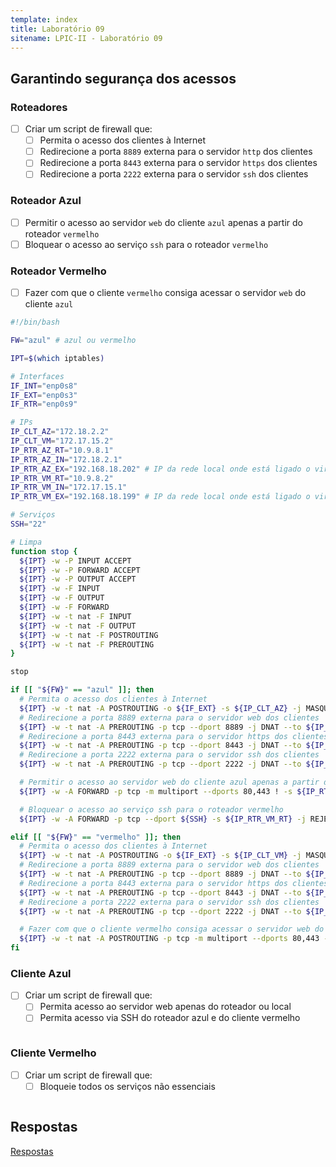 ```yaml
---
template: index
title: Laboratório 09
sitename: LPIC-II - Laboratório 09
---
```


## Garantindo segurança dos acessos

### Roteadores

* [ ] Criar um script de firewall que:
    * [ ] Permita o acesso dos clientes à Internet
    * [ ] Redirecione a porta `8889` externa para o servidor `http` dos clientes
    * [ ] Redirecione a porta `8443` externa para o servidor `https` dos clientes
    * [ ] Redirecione a porta `2222` externa para o servidor `ssh` dos clientes

### Roteador Azul

* [ ] Permitir o acesso ao servidor `web` do cliente `azul` apenas a partir do roteador `vermelho`
* [ ] Bloquear o acesso ao serviço `ssh` para o roteador `vermelho`

### Roteador Vermelho

* [ ] Fazer com que o cliente `vermelho` consiga acessar o servidor `web` do cliente `azul`


```bash
#!/bin/bash

FW="azul" # azul ou vermelho

IPT=$(which iptables)

# Interfaces
IF_INT="enp0s8"
IF_EXT="enp0s3"
IF_RTR="enp0s9"

# IPs
IP_CLT_AZ="172.18.2.2"
IP_CLT_VM="172.17.15.2"
IP_RTR_AZ_RT="10.9.8.1"
IP_RTR_AZ_IN="172.18.2.1"
IP_RTR_AZ_EX="192.168.18.202" # IP da rede local onde está ligado o virtualbox
IP_RTR_VM_RT="10.9.8.2"
IP_RTR_VM_IN="172.17.15.1"
IP_RTR_VM_EX="192.168.18.199" # IP da rede local onde está ligado o virtualbox

# Serviços
SSH="22"

# Limpa
function stop {
  ${IPT} -w -P INPUT ACCEPT
  ${IPT} -w -P FORWARD ACCEPT
  ${IPT} -w -P OUTPUT ACCEPT
  ${IPT} -w -F INPUT
  ${IPT} -w -F OUTPUT
  ${IPT} -w -F FORWARD
  ${IPT} -w -t nat -F INPUT
  ${IPT} -w -t nat -F OUTPUT
  ${IPT} -w -t nat -F POSTROUTING
  ${IPT} -w -t nat -F PREROUTING
}

stop

if [[ "${FW}" == "azul" ]]; then
  # Permita o acesso dos clientes à Internet
  ${IPT} -w -t nat -A POSTROUTING -o ${IF_EXT} -s ${IP_CLT_AZ} -j MASQUERADE
  # Redirecione a porta 8889 externa para o servidor web dos clientes
  ${IPT} -w -t nat -A PREROUTING -p tcp --dport 8889 -j DNAT --to ${IP_CLT_AZ}:80
  # Redirecione a porta 8443 externa para o servidor https dos clientes
  ${IPT} -w -t nat -A PREROUTING -p tcp --dport 8443 -j DNAT --to ${IP_CLT_AZ}:443
  # Redirecione a porta 2222 externa para o servidor ssh dos clientes
  ${IPT} -w -t nat -A PREROUTING -p tcp --dport 2222 -j DNAT --to ${IP_CLT_AZ}:${SSH}

  # Permitir o acesso ao servidor web do cliente azul apenas a partir do roteador vermelho
  ${IPT} -w -A FORWARD -p tcp -m multiport --dports 80,443 ! -s ${IP_RTR_VM_RT} -d ${IP_CLT_AZ} -j REJECT

  # Bloquear o acesso ao serviço ssh para o roteador vermelho
  ${IPT} -w -A FORWARD -p tcp --dport ${SSH} -s ${IP_RTR_VM_RT} -j REJECT

elif [[ "${FW}" == "vermelho" ]]; then
  # Permita o acesso dos clientes à Internet
  ${IPT} -w -t nat -A POSTROUTING -o ${IF_EXT} -s ${IP_CLT_VM} -j MASQUERADE
  # Redirecione a porta 8889 externa para o servidor web dos clientes
  ${IPT} -w -t nat -A PREROUTING -p tcp --dport 8889 -j DNAT --to ${IP_CLT_VM}:80
  # Redirecione a porta 8443 externa para o servidor https dos clientes
  ${IPT} -w -t nat -A PREROUTING -p tcp --dport 8443 -j DNAT --to ${IP_CLT_VM}:443
  # Redirecione a porta 2222 externa para o servidor ssh dos clientes
  ${IPT} -w -t nat -A PREROUTING -p tcp --dport 2222 -j DNAT --to ${IP_CLT_VM}:${SSH}

  # Fazer com que o cliente vermelho consiga acessar o servidor web do cliente azul
  ${IPT} -w -t nat -A POSTROUTING -p tcp -m multiport --dports 80,443 -s ${IP_CLT_VM} -d ${IP_CLT_AZ} -j SNAT --to ${IP_RTR_VM_RT}
fi
```

### Cliente Azul

* [ ] Criar um script de firewall que:
    * [ ] Permita acesso ao servidor web apenas do roteador ou local
    * [ ] Permita acesso via SSH do roteador azul e do cliente vermelho

```bash

```

### Cliente Vermelho

* [ ] Criar um script de firewall que:
    * [ ] Bloqueie todos os serviços não essenciais

```bash

```

## Respostas

[Respostas](respostas03.md)
